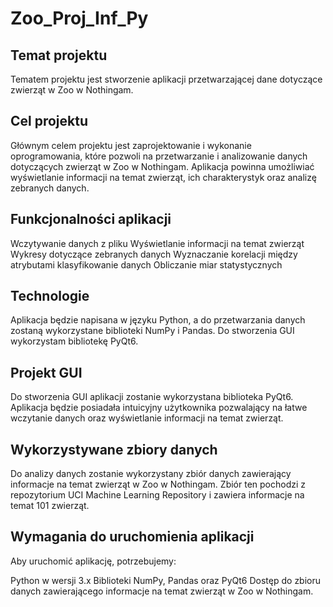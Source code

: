 # Zoo_Proj_Inf_Py
## Temat projektu
Tematem projektu jest stworzenie aplikacji przetwarzającej dane dotyczące zwierząt w Zoo w Nothingam.

## Cel projektu
Głównym celem projektu jest zaprojektowanie i wykonanie oprogramowania, które pozwoli na przetwarzanie i analizowanie danych dotyczących zwierząt w Zoo w Nothingam. Aplikacja powinna umożliwiać wyświetlanie informacji na temat zwierząt, ich charakterystyk oraz analizę zebranych danych.

## Funkcjonalności aplikacji
Wczytywanie danych z pliku
Wyświetlanie informacji na temat zwierząt
Wykresy dotyczące zebranych danych
Wyznaczanie korelacji między atrybutami
klasyfikowanie danych
Obliczanie miar statystycznych

## Technologie
Aplikacja będzie napisana w języku Python, a do przetwarzania danych zostaną wykorzystane biblioteki NumPy i Pandas. Do stworzenia GUI wykorzystam bibliotekę PyQt6.

## Projekt GUI
Do stworzenia GUI aplikacji zostanie wykorzystana biblioteka PyQt6. Aplikacja będzie posiadała intuicyjny użytkownika pozwalający na łatwe wczytanie danych oraz wyświetlanie informacji na temat zwierząt.

## Wykorzystywane zbiory danych
Do analizy danych zostanie wykorzystany zbiór danych zawierający informacje na temat zwierząt w Zoo w Nothingam. Zbiór ten pochodzi z repozytorium UCI Machine Learning Repository i zawiera informacje na temat 101 zwierząt.

## Wymagania do uruchomienia aplikacji
Aby uruchomić aplikację, potrzebujemy:

Python w wersji 3.x
Biblioteki NumPy, Pandas oraz PyQt6
Dostęp do zbioru danych zawierającego informacje na temat zwierząt w Zoo w Nothingam.
